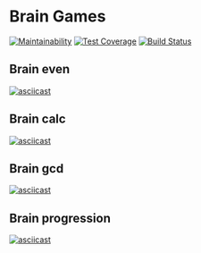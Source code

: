 # Brain Games

[![Maintainability](https://api.codeclimate.com/v1/badges/dfa66751913c41d77638/maintainability)](https://codeclimate.com/github/primbayev/python-project-lvl1/maintainability) [![Test Coverage](https://api.codeclimate.com/v1/badges/dfa66751913c41d77638/test_coverage)](https://codeclimate.com/github/primbayev/python-project-lvl1/test_coverage) [![Build Status](https://travis-ci.org/primbayev/python-project-lvl1.svg?branch=master)](https://travis-ci.org/primbayev/python-project-lvl1)

## Brain even

[![asciicast](https://asciinema.org/a/50NLp1QcSPt6RK551uloIo760.svg)](https://asciinema.org/a/50NLp1QcSPt6RK551uloIo760)

## Brain calc

[![asciicast](https://asciinema.org/a/kIASoqAk8QJjCzeuYzJOzv2xE.svg)](https://asciinema.org/a/kIASoqAk8QJjCzeuYzJOzv2xE)

## Brain gcd

[![asciicast](https://asciinema.org/a/309145.svg)](https://asciinema.org/a/309145)

## Brain progression

[![asciicast](https://asciinema.org/a/309190.svg)](https://asciinema.org/a/309190)
